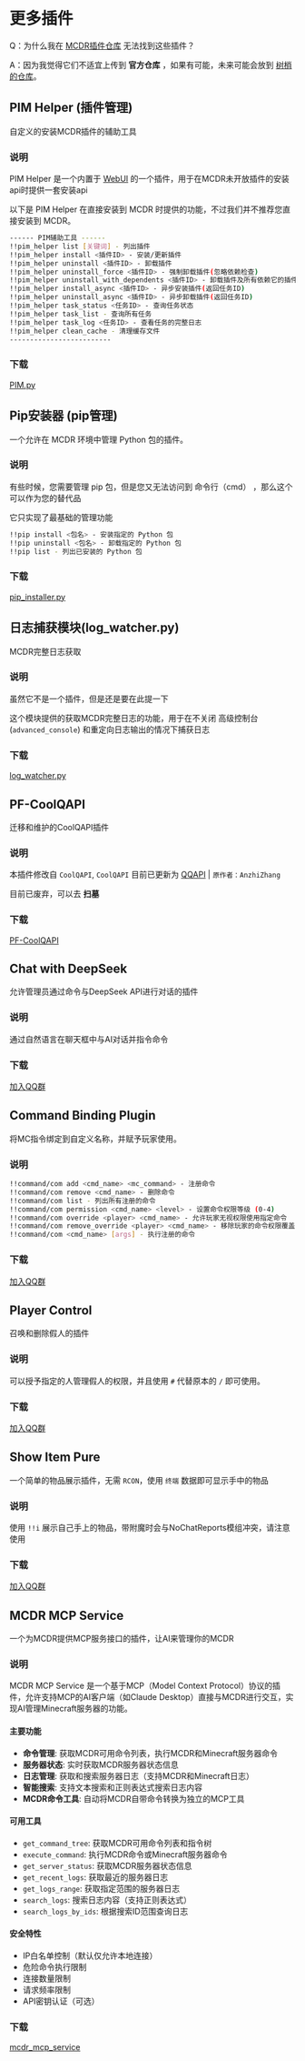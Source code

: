# 更多插件

Q：为什么我在 [MCDR插件仓库](https://mcdreforged.com/zh-CN/plugins) 无法找到这些插件？

A：因为我觉得它们不适宜上传到 **官方仓库** ，如果有可能，未来可能会放到 [树梢的仓库](https://github.com/LoosePrince/Plugin-Catalogue)。

## PIM Helper (插件管理)

自定义的安装MCDR插件的辅助工具

### 说明

PIM Helper 是一个内置于 [WebUI](PF-webui) 的一个插件，用于在MCDR未开放插件的安装api时提供一套安装api

以下是 PIM Helper 在直接安装到 MCDR 时提供的功能，不过我们并不推荐您直接安装到 MCDR。

```bash
------ PIM辅助工具 ------
!!pim_helper list [关键词] - 列出插件
!!pim_helper install <插件ID> - 安装/更新插件
!!pim_helper uninstall <插件ID> - 卸载插件
!!pim_helper uninstall_force <插件ID> - 强制卸载插件(忽略依赖检查)
!!pim_helper uninstall_with_dependents <插件ID> - 卸载插件及所有依赖它的插件
!!pim_helper install_async <插件ID> - 异步安装插件(返回任务ID)
!!pim_helper uninstall_async <插件ID> - 异步卸载插件(返回任务ID)
!!pim_helper task_status <任务ID> - 查询任务状态
!!pim_helper task_list - 查询所有任务
!!pim_helper task_log <任务ID> - 查看任务的完整日志
!!pim_helper clean_cache - 清理缓存文件
-------------------------
```

### 下载

[PIM.py](https://github.com/LoosePrince/PF-MCDR-WebUI/blob/main/src/guguwebui/utils/PIM.py)

## Pip安装器 (pip管理)

一个允许在 MCDR 环境中管理 Python 包的插件。

### 说明

有些时候，您需要管理 pip 包，但是您又无法访问到 命令行（cmd） ，那么这个可以作为您的替代品

它只实现了最基础的管理功能

```bash
!!pip install <包名> - 安装指定的 Python 包
!!pip uninstall <包名> - 卸载指定的 Python 包
!!pip list - 列出已安装的 Python 包
```

### 下载

[pip_installer.py](https://github.com/LoosePrince/PF-MCDR-WebUI/blob/main/tool/pip_installer.py)

## 日志捕获模块(log_watcher.py)

MCDR完整日志获取

### 说明

虽然它不是一个插件，但是还是要在此提一下

这个模块提供的获取MCDR完整日志的功能，用于在不关闭 高级控制台(`advanced_console`) 和重定向日志输出的情况下捕获日志

### 下载

[log_watcher.py](https://github.com/LoosePrince/PF-MCDR-WebUI/blob/main/src/guguwebui/utils/log_watcher.py)

## PF-CoolQAPI

迁移和维护的CoolQAPI插件

### 说明

本插件修改自 `CoolQAPI`, `CoolQAPI` 目前已更新为 [QQAPI](https://github.com/AnzhiZhang/MCDReforgedPlugins/tree/master/src/qq_api) | `原作者：AnzhiZhang`

目前已废弃，可以去 **扫墓**

### 下载

[PF-CoolQAPI](https://github.com/LoosePrince/PF-CoolQAPI)

## Chat with DeepSeek

允许管理员通过命令与DeepSeek API进行对话的插件

### 说明

通过自然语言在聊天框中与AI对话并指令命令

### 下载

[加入QQ群](支持与反馈/README#加入交流群)

## Command Binding Plugin

将MC指令绑定到自定义名称，并赋予玩家使用。

### 说明

```bash
!!command/com add <cmd_name> <mc_command> - 注册命令
!!command/com remove <cmd_name> - 删除命令
!!command/com list - 列出所有注册的命令
!!command/com permission <cmd_name> <level> - 设置命令权限等级 (0-4)
!!command/com override <player> <cmd_name> - 允许玩家无视权限使用指定命令
!!command/com remove_override <player> <cmd_name> - 移除玩家的命令权限覆盖 (根据玩家ID识别,谨慎给予)
!!command/com <cmd_name> [args] - 执行注册的命令
```

### 下载

[加入QQ群](支持与反馈/README#加入交流群)

## Player Control

召唤和删除假人的插件

### 说明

可以授予指定的人管理假人的权限，并且使用 `#` 代替原本的 `/` 即可使用。

### 下载

[加入QQ群](支持与反馈/README#加入交流群)

## Show Item Pure

一个简单的物品展示插件，无需 `RCON`，使用 `终端` 数据即可显示手中的物品

### 说明

使用 `!!i` 展示自己手上的物品，带附魔时会与NoChatReports模组冲突，请注意使用

### 下载

[加入QQ群](支持与反馈/README#加入交流群)

## MCDR MCP Service

一个为MCDR提供MCP服务接口的插件，让AI来管理你的MCDR

### 说明

MCDR MCP Service 是一个基于MCP（Model Context Protocol）协议的插件，允许支持MCP的AI客户端（如Claude Desktop）直接与MCDR进行交互，实现AI管理Minecraft服务器的功能。

#### 主要功能

- **命令管理**: 获取MCDR可用命令列表，执行MCDR和Minecraft服务器命令
- **服务器状态**: 实时获取MCDR服务器状态信息
- **日志管理**: 获取和搜索服务器日志（支持MCDR和Minecraft日志）
- **智能搜索**: 支持文本搜索和正则表达式搜索日志内容
- **MCDR命令工具**: 自动将MCDR自带命令转换为独立的MCP工具

#### 可用工具

- `get_command_tree`: 获取MCDR可用命令列表和指令树
- `execute_command`: 执行MCDR命令或Minecraft服务器命令
- `get_server_status`: 获取MCDR服务器状态信息
- `get_recent_logs`: 获取最近的服务器日志
- `get_logs_range`: 获取指定范围的服务器日志
- `search_logs`: 搜索日志内容（支持正则表达式）
- `search_logs_by_ids`: 根据搜索ID范围查询日志

#### 安全特性

- IP白名单控制（默认仅允许本地连接）
- 危险命令执行限制
- 连接数量限制
- 请求频率限制
- API密钥认证（可选）

### 下载

[mcdr_mcp_service](https://github.com/LoosePrince/mcdr_mcp_service)